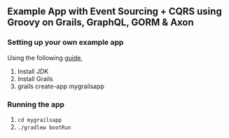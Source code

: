 ## Example App with Event Sourcing + CQRS using Groovy on Grails, GraphQL, GORM & Axon

### Setting up your own example app

Using the following [guide](https://docs.grails.org/6.2.0/guide/single.html#creatingAnApplication), 
1. Install JDK
2. Install Grails
3. grails create-app mygrailsapp 

### Running the app

1. `cd mygrailsapp`
2. `./gradlew bootRun`
